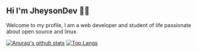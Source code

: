 ## Hi I'm JheysonDev 👋🤙

Welcome to my profile, I am a web developer and student of life passionate about open source and linux.

[![Anurag's github stats](https://github-readme-stats.vercel.app/api?username=JheysonDev&show_icons=true)](https://github.com/anuraghazra/github-readme-stats)
[![Top Langs](https://github-readme-stats.vercel.app/api/top-langs/?username=JheysonDev&layout=compact)](https://github.com/anuraghazra/github-readme-stats)
